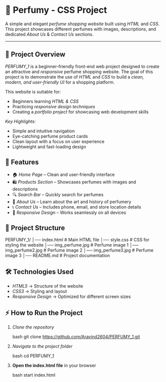 # 🌸 Perfumy - CSS Project

A simple and elegant *perfume shopping website* built using *HTML* and *CSS*.
This project showcases different perfumes with images, descriptions, and dedicated *About Us* & *Contact Us* sections.

---

## 📝 Project Overview

*PERFUMY\_1* is a beginner-friendly front-end web project designed to create an attractive and *responsive* perfume shopping website.
The goal of this project is to demonstrate the use of *HTML* and *CSS* to build a *clean, modern, and user-friendly UI* for a shopping platform.

This website is suitable for:

* Beginners learning *HTML & CSS*
* Practicing *responsive design techniques*
* Creating a *portfolio project* for showcasing web development skills

*Key Highlights:*

* Simple and intuitive navigation
* Eye-catching perfume product cards
* Clean layout with a focus on user experience
* Lightweight and fast-loading design


## 🚀 Features

* 🏠 *Home Page* – Clean and user-friendly interface
* 🛍 *Products Section* – Showcases perfumes with images and descriptions
* 🔍 *Search Bar* – Quickly search for perfumes
* 📖 *About Us* – Learn about the art and history of perfumery
* 📞 *Contact Us* – Includes phone, email, and store location details
* 📱 *Responsive Design* – Works seamlessly on all devices



## 📂 Project Structure


PERFUMY_1/
│── index.html          # Main HTML file
│── style.css           # CSS for styling the website
│── img_perfume.jpg     # Perfume image 1
│── img_perfume2.jpg    # Perfume image 2
│── img_perfume3.jpg    # Perfume image 3
│── README.md           # Project documentation




## 🛠 Technologies Used

* *HTML5* → Structure of the website
* *CSS3* → Styling and layout
* *Responsive Design* → Optimized for different screen sizes




## ⚡ How to Run the Project

1. *Clone the repository*

   bash
   git clone https://github.com/Aravind2604/PERFUMY_1.git
   

2. *Navigate to the project folder*

   bash
   cd PERFUMY_1
   

3. **Open the index.html file** in your browser

   bash
   start index.html
   
